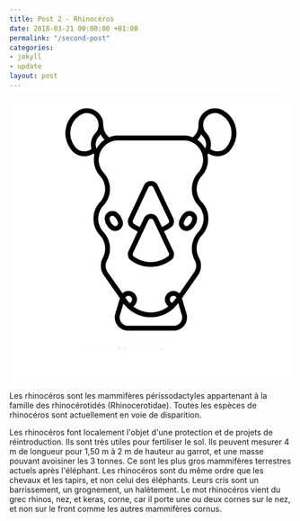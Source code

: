 ```yaml
---
title: Post 2 - Rhinocéros
date: 2018-03-21 00:00:00 +01:00
permalink: "/second-post"
categories:
- jekyll
- update
layout: post
---
```


![rhino.png](assets/img/rhino.png)

Les rhinocéros sont les mammifères périssodactyles appartenant à la famille des rhinocérotidés (Rhinocerotidae). Toutes les espèces de rhinocéros sont actuellement en voie de disparition.

Les rhinocéros font localement l'objet d'une protection et de projets de réintroduction. Ils sont très utiles pour fertiliser le sol. Ils peuvent mesurer 4 m de longueur pour 1,50 m à 2 m de hauteur au garrot, et une masse pouvant avoisiner les 3 tonnes. Ce sont les plus gros mammifères terrestres actuels après l'éléphant. Les rhinocéros sont du même ordre que les chevaux et les tapirs, et non celui des éléphants. Leurs cris sont un barrissement, un grognement, un halètement. Le mot rhinocéros vient du grec rhinos, nez, et keras, corne, car il porte une ou deux cornes sur le nez, et non sur le front comme les autres mammifères cornus.
